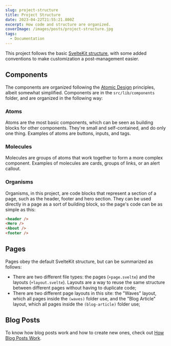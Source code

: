 ```yaml
---
slug: project-structure
title: Project Structure
date: 2023-04-22T21:55:21.800Z
excerpt: How code and structure are organized.
coverImage: /images/posts/project-structure.jpg
tags:
  - Documentation
---
```


<script>
  import CodeBlock from "$lib/components/molecules/CodeBlock.svelte";
</script>

This project follows the basic [SvelteKit structure](https://kit.svelte.dev/docs/project-structure), with some added conventions to make customization a post-management easier.

## Components

The components are organized following the [Atomic Design](https://medium.com/@WeAreMobile1st/atomic-design-getting-started-916bc81bad0e) principles, albeit somewhat simplified. Components are in the `src/lib/components` folder, and are organized in the following way:

### Atoms

Atoms are the most basic components, which can be seen as building blocks for other components. They're small and self-contained, and do only one thing. Examples of atoms are buttons, inputs, and tags.

### Molecules

Molecules are groups of atoms that work together to form a more complex component. Examples of molecules are cards, groups of links, or an alert callout.

### Organisms

Organisms, in this project, are code blocks that represent a section of a page, such as the header, footer and hero section. They can be used directly in a page as a sort of building block, so the page's code can be as simple as this:

<CodeBlock lang="html" filename="+page.svelte">

```html
<header />
<Hero />
<About />
<footer />
```

</CodeBlock>

## Pages

Pages obey the default SvelteKit structure, but can be summarized as follows:

- There are two different file types: the pages (`+page.svelte`) and the layouts (`+layout.svelte`). Layouts are a way to reuse the same structure between different pages without having to duplicate code;
- There are two different page layouts in this site: the "Waves" layout, which all pages inside the `(waves)` folder use, and the "Blog Article" layout, which all pages inside the `(blog-article)` folder use;

## Blog Posts

To know how blog posts work and how to create new ones, check out [How Blog Posts Work](/blog-posts).
